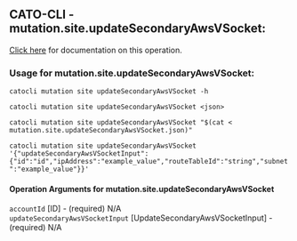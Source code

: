 
## CATO-CLI - mutation.site.updateSecondaryAwsVSocket:
[Click here](https://api.catonetworks.com/documentation/#mutation-mutation.site.updateSecondaryAwsVSocket) for documentation on this operation.

### Usage for mutation.site.updateSecondaryAwsVSocket:

`catocli mutation site updateSecondaryAwsVSocket -h`

`catocli mutation site updateSecondaryAwsVSocket <json>`

`catocli mutation site updateSecondaryAwsVSocket "$(cat < mutation.site.updateSecondaryAwsVSocket.json)"`

`catocli mutation site updateSecondaryAwsVSocket '{"updateSecondaryAwsVSocketInput":{"id":"id","ipAddress":"example_value","routeTableId":"string","subnet":"example_value"}}'`


#### Operation Arguments for mutation.site.updateSecondaryAwsVSocket ####

`accountId` [ID] - (required) N/A    
`updateSecondaryAwsVSocketInput` [UpdateSecondaryAwsVSocketInput] - (required) N/A    
